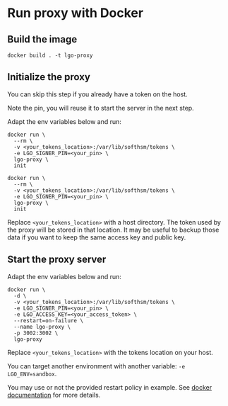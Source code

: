 # Run proxy with Docker

## Build the image

```
docker build . -t lgo-proxy
```

## Initialize the proxy

You can skip this step if you already have a token on the host.

Note the pin, you will reuse it to start the server in the next step.

Adapt the env variables below and run:

```
docker run \
  --rm \
  -v <your_tokens_location>:/var/lib/softhsm/tokens \
  -e LGO_SIGNER_PIN=<your_pin> \
  lgo-proxy \
  init
```

```
docker run \
  --rm \
  -v <your_tokens_location>:/var/lib/softhsm/tokens \
  -e LGO_SIGNER_PIN=<your_pin> \
  lgo-proxy \
  init
```

Replace `<your_tokens_location>` with a host directory.
The token used by the proxy will be stored in that location.
It may be useful to backup those data if you want to keep the same access key and public key.

## Start the proxy server

Adapt the env variables below and run:

```
docker run \
  -d \
  -v <your_tokens_location>:/var/lib/softhsm/tokens \
  -e LGO_SIGNER_PIN=<your_pin> \
  -e LGO_ACCESS_KEY=<your_access_token> \
  --restart=on-failure \
  --name lgo-proxy \
  -p 3002:3002 \
  lgo-proxy
```

Replace `<your_tokens_location>` with the tokens location on your host.

You can target another environment with another variable: `-e LGO_ENV=sandbox`.

You may use or not the provided restart policy in example.
See [docker documentation](https://docs.docker.com/engine/reference/run/#restart-policies---restart) for more details.
